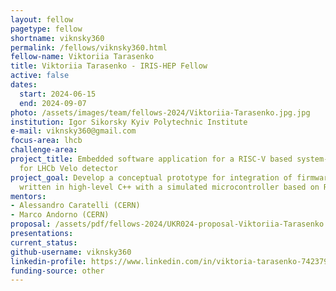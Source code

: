 ```yaml
---
layout: fellow
pagetype: fellow
shortname: viknsky360
permalink: /fellows/viknsky360.html
fellow-name: Viktoriia Tarasenko
title: Viktoriia Tarasenko - IRIS-HEP Fellow
active: false
dates:
  start: 2024-06-15
  end: 2024-09-07
photo: /assets/images/team/fellows-2024/Viktoriia-Tarasenko.jpg.jpg
institution: Igor Sikorsky Kyiv Polytechnic Institute
e-mail: viknsky360@gmail.com
focus-area: lhcb
challenge-area:
project_title: Embedded software application for a RISC-V based system-on-chip (SoC)
  for LHCb Velo detector
project_goal: Develop a conceptual prototype for integration of firmware applications
  written in high-level C++ with a simulated microcontroller based on RISC-V architecture.
mentors:
- Alessandro Caratelli (CERN)
- Marco Andorno (CERN)
proposal: /assets/pdf/fellows-2024/UKR024-proposal-Viktoriia-Tarasenko.pdf
presentations:
current_status:
github-username: viknsky360
linkedin-profile: https://www.linkedin.com/in/viktoria-tarasenko-742379277/
funding-source: other
---
```

